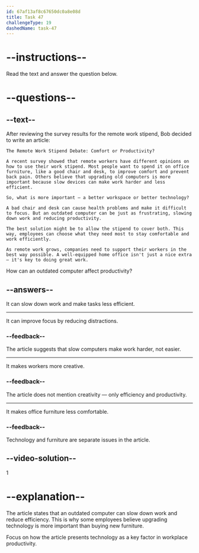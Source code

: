 ```yaml
---
id: 67af13af8c67650dc0a8e08d
title: Task 47
challengeType: 19
dashedName: task-47
---
```


<!-- READING -->

# --instructions--

Read the text and answer the question below.

# --questions--

## --text--

After reviewing the survey results for the remote work stipend, Bob decided to write an article:

`The Remote Work Stipend Debate: Comfort or Productivity?`

`A recent survey showed that remote workers have different opinions on how to use their work stipend. Most people want to spend it on office furniture, like a good chair and desk, to improve comfort and prevent back pain. Others believe that upgrading old computers is more important because slow devices can make work harder and less efficient.`

`So, what is more important — a better workspace or better technology?`

`A bad chair and desk can cause health problems and make it difficult to focus. But an outdated computer can be just as frustrating, slowing down work and reducing productivity.`

`The best solution might be to allow the stipend to cover both. This way, employees can choose what they need most to stay comfortable and work efficiently.`

`As remote work grows, companies need to support their workers in the best way possible. A well-equipped home office isn't just a nice extra — it's key to doing great work.`

How can an outdated computer affect productivity?

## --answers--

It can slow down work and make tasks less efficient.

---

It can improve focus by reducing distractions.

### --feedback--

The article suggests that slow computers make work harder, not easier.

---

It makes workers more creative.

### --feedback--

The article does not mention creativity — only efficiency and productivity.

---

It makes office furniture less comfortable.

### --feedback--

Technology and furniture are separate issues in the article.

## --video-solution--

1

# --explanation--

The article states that an outdated computer can slow down work and reduce efficiency. This is why some employees believe upgrading technology is more important than buying new furniture.

Focus on how the article presents technology as a key factor in workplace productivity.
